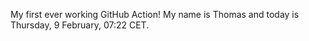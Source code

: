 My first ever working GitHub Action!
My name is Thomas and today is Thursday, 9 February, 07:22 CET. 
